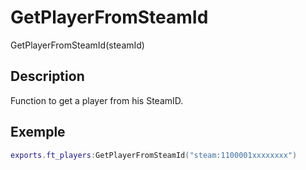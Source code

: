 # GetPlayerFromSteamId

GetPlayerFromSteamId(steamId)

## Description

Function to get a player from his SteamID.

## Exemple

```lua
exports.ft_players:GetPlayerFromSteamId("steam:1100001xxxxxxxx")
```
